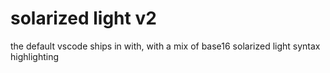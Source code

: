 # solarized light v2

the default vscode ships in with, with a mix of base16 solarized light syntax highlighting
